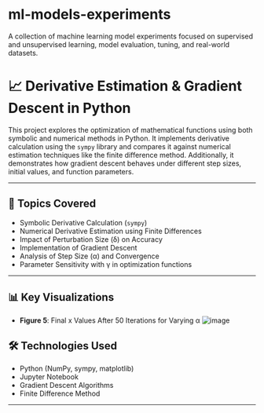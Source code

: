 # ml-models-experiments
A collection of machine learning model experiments focused on supervised and unsupervised learning, model evaluation, tuning, and real-world datasets.
# 📈 Derivative Estimation & Gradient Descent in Python

This project explores the optimization of mathematical functions using both symbolic and numerical methods in Python. It implements derivative calculation using the `sympy` library and compares it against numerical estimation techniques like the finite difference method. Additionally, it demonstrates how gradient descent behaves under different step sizes, initial values, and function parameters.

---

## 📌 Topics Covered

- Symbolic Derivative Calculation (`sympy`)
- Numerical Derivative Estimation using Finite Differences
- Impact of Perturbation Size (δ) on Accuracy
- Implementation of Gradient Descent
- Analysis of Step Size (α) and Convergence
- Parameter Sensitivity with γ in optimization functions

---

## 📊 Key Visualizations


- **Figure 5**: Final x Values After 50 Iterations for Varying α
![image](https://github.com/user-attachments/assets/2d0f99a6-796c-4cd7-a0b9-b56ffc0f7420)


## 🛠 Technologies Used

- Python (NumPy, sympy, matplotlib)
- Jupyter Notebook
- Gradient Descent Algorithms
- Finite Difference Method

---

